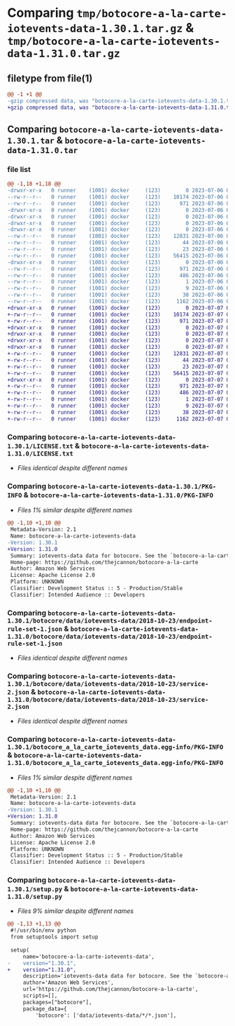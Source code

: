 # Comparing `tmp/botocore-a-la-carte-iotevents-data-1.30.1.tar.gz` & `tmp/botocore-a-la-carte-iotevents-data-1.31.0.tar.gz`

## filetype from file(1)

```diff
@@ -1 +1 @@
-gzip compressed data, was "botocore-a-la-carte-iotevents-data-1.30.1.tar", last modified: Thu Jul  6 01:45:06 2023, max compression
+gzip compressed data, was "botocore-a-la-carte-iotevents-data-1.31.0.tar", last modified: Fri Jul  7 01:43:57 2023, max compression
```

## Comparing `botocore-a-la-carte-iotevents-data-1.30.1.tar` & `botocore-a-la-carte-iotevents-data-1.31.0.tar`

### file list

```diff
@@ -1,18 +1,18 @@
-drwxr-xr-x   0 runner    (1001) docker     (123)        0 2023-07-06 01:45:06.458823 botocore-a-la-carte-iotevents-data-1.30.1/
--rw-r--r--   0 runner    (1001) docker     (123)    10174 2023-07-06 01:45:06.000000 botocore-a-la-carte-iotevents-data-1.30.1/LICENSE.txt
--rw-r--r--   0 runner    (1001) docker     (123)      971 2023-07-06 01:45:06.458823 botocore-a-la-carte-iotevents-data-1.30.1/PKG-INFO
-drwxr-xr-x   0 runner    (1001) docker     (123)        0 2023-07-06 01:45:06.458823 botocore-a-la-carte-iotevents-data-1.30.1/botocore/
-drwxr-xr-x   0 runner    (1001) docker     (123)        0 2023-07-06 01:45:06.458823 botocore-a-la-carte-iotevents-data-1.30.1/botocore/data/
-drwxr-xr-x   0 runner    (1001) docker     (123)        0 2023-07-06 01:45:06.458823 botocore-a-la-carte-iotevents-data-1.30.1/botocore/data/iotevents-data/
-drwxr-xr-x   0 runner    (1001) docker     (123)        0 2023-07-06 01:45:06.458823 botocore-a-la-carte-iotevents-data-1.30.1/botocore/data/iotevents-data/2018-10-23/
--rw-r--r--   0 runner    (1001) docker     (123)    12831 2023-07-06 01:44:40.000000 botocore-a-la-carte-iotevents-data-1.30.1/botocore/data/iotevents-data/2018-10-23/endpoint-rule-set-1.json
--rw-r--r--   0 runner    (1001) docker     (123)       44 2023-07-06 01:44:40.000000 botocore-a-la-carte-iotevents-data-1.30.1/botocore/data/iotevents-data/2018-10-23/examples-1.json
--rw-r--r--   0 runner    (1001) docker     (123)       23 2023-07-06 01:44:40.000000 botocore-a-la-carte-iotevents-data-1.30.1/botocore/data/iotevents-data/2018-10-23/paginators-1.json
--rw-r--r--   0 runner    (1001) docker     (123)    56415 2023-07-06 01:44:40.000000 botocore-a-la-carte-iotevents-data-1.30.1/botocore/data/iotevents-data/2018-10-23/service-2.json
-drwxr-xr-x   0 runner    (1001) docker     (123)        0 2023-07-06 01:45:06.458823 botocore-a-la-carte-iotevents-data-1.30.1/botocore_a_la_carte_iotevents_data.egg-info/
--rw-r--r--   0 runner    (1001) docker     (123)      971 2023-07-06 01:45:06.000000 botocore-a-la-carte-iotevents-data-1.30.1/botocore_a_la_carte_iotevents_data.egg-info/PKG-INFO
--rw-r--r--   0 runner    (1001) docker     (123)      486 2023-07-06 01:45:06.000000 botocore-a-la-carte-iotevents-data-1.30.1/botocore_a_la_carte_iotevents_data.egg-info/SOURCES.txt
--rw-r--r--   0 runner    (1001) docker     (123)        1 2023-07-06 01:45:06.000000 botocore-a-la-carte-iotevents-data-1.30.1/botocore_a_la_carte_iotevents_data.egg-info/dependency_links.txt
--rw-r--r--   0 runner    (1001) docker     (123)        9 2023-07-06 01:45:06.000000 botocore-a-la-carte-iotevents-data-1.30.1/botocore_a_la_carte_iotevents_data.egg-info/top_level.txt
--rw-r--r--   0 runner    (1001) docker     (123)       38 2023-07-06 01:45:06.458823 botocore-a-la-carte-iotevents-data-1.30.1/setup.cfg
--rw-r--r--   0 runner    (1001) docker     (123)     1162 2023-07-06 01:45:06.000000 botocore-a-la-carte-iotevents-data-1.30.1/setup.py
+drwxr-xr-x   0 runner    (1001) docker     (123)        0 2023-07-07 01:43:57.307350 botocore-a-la-carte-iotevents-data-1.31.0/
+-rw-r--r--   0 runner    (1001) docker     (123)    10174 2023-07-07 01:43:57.000000 botocore-a-la-carte-iotevents-data-1.31.0/LICENSE.txt
+-rw-r--r--   0 runner    (1001) docker     (123)      971 2023-07-07 01:43:57.307350 botocore-a-la-carte-iotevents-data-1.31.0/PKG-INFO
+drwxr-xr-x   0 runner    (1001) docker     (123)        0 2023-07-07 01:43:57.307350 botocore-a-la-carte-iotevents-data-1.31.0/botocore/
+drwxr-xr-x   0 runner    (1001) docker     (123)        0 2023-07-07 01:43:57.307350 botocore-a-la-carte-iotevents-data-1.31.0/botocore/data/
+drwxr-xr-x   0 runner    (1001) docker     (123)        0 2023-07-07 01:43:57.307350 botocore-a-la-carte-iotevents-data-1.31.0/botocore/data/iotevents-data/
+drwxr-xr-x   0 runner    (1001) docker     (123)        0 2023-07-07 01:43:57.307350 botocore-a-la-carte-iotevents-data-1.31.0/botocore/data/iotevents-data/2018-10-23/
+-rw-r--r--   0 runner    (1001) docker     (123)    12831 2023-07-07 01:43:28.000000 botocore-a-la-carte-iotevents-data-1.31.0/botocore/data/iotevents-data/2018-10-23/endpoint-rule-set-1.json
+-rw-r--r--   0 runner    (1001) docker     (123)       44 2023-07-07 01:43:28.000000 botocore-a-la-carte-iotevents-data-1.31.0/botocore/data/iotevents-data/2018-10-23/examples-1.json
+-rw-r--r--   0 runner    (1001) docker     (123)       23 2023-07-07 01:43:28.000000 botocore-a-la-carte-iotevents-data-1.31.0/botocore/data/iotevents-data/2018-10-23/paginators-1.json
+-rw-r--r--   0 runner    (1001) docker     (123)    56415 2023-07-07 01:43:28.000000 botocore-a-la-carte-iotevents-data-1.31.0/botocore/data/iotevents-data/2018-10-23/service-2.json
+drwxr-xr-x   0 runner    (1001) docker     (123)        0 2023-07-07 01:43:57.307350 botocore-a-la-carte-iotevents-data-1.31.0/botocore_a_la_carte_iotevents_data.egg-info/
+-rw-r--r--   0 runner    (1001) docker     (123)      971 2023-07-07 01:43:57.000000 botocore-a-la-carte-iotevents-data-1.31.0/botocore_a_la_carte_iotevents_data.egg-info/PKG-INFO
+-rw-r--r--   0 runner    (1001) docker     (123)      486 2023-07-07 01:43:57.000000 botocore-a-la-carte-iotevents-data-1.31.0/botocore_a_la_carte_iotevents_data.egg-info/SOURCES.txt
+-rw-r--r--   0 runner    (1001) docker     (123)        1 2023-07-07 01:43:57.000000 botocore-a-la-carte-iotevents-data-1.31.0/botocore_a_la_carte_iotevents_data.egg-info/dependency_links.txt
+-rw-r--r--   0 runner    (1001) docker     (123)        9 2023-07-07 01:43:57.000000 botocore-a-la-carte-iotevents-data-1.31.0/botocore_a_la_carte_iotevents_data.egg-info/top_level.txt
+-rw-r--r--   0 runner    (1001) docker     (123)       38 2023-07-07 01:43:57.307350 botocore-a-la-carte-iotevents-data-1.31.0/setup.cfg
+-rw-r--r--   0 runner    (1001) docker     (123)     1162 2023-07-07 01:43:57.000000 botocore-a-la-carte-iotevents-data-1.31.0/setup.py
```

### Comparing `botocore-a-la-carte-iotevents-data-1.30.1/LICENSE.txt` & `botocore-a-la-carte-iotevents-data-1.31.0/LICENSE.txt`

 * *Files identical despite different names*

### Comparing `botocore-a-la-carte-iotevents-data-1.30.1/PKG-INFO` & `botocore-a-la-carte-iotevents-data-1.31.0/PKG-INFO`

 * *Files 1% similar despite different names*

```diff
@@ -1,10 +1,10 @@
 Metadata-Version: 2.1
 Name: botocore-a-la-carte-iotevents-data
-Version: 1.30.1
+Version: 1.31.0
 Summary: iotevents-data data for botocore. See the `botocore-a-la-carte` package for more info.
 Home-page: https://github.com/thejcannon/botocore-a-la-carte
 Author: Amazon Web Services
 License: Apache License 2.0
 Platform: UNKNOWN
 Classifier: Development Status :: 5 - Production/Stable
 Classifier: Intended Audience :: Developers
```

### Comparing `botocore-a-la-carte-iotevents-data-1.30.1/botocore/data/iotevents-data/2018-10-23/endpoint-rule-set-1.json` & `botocore-a-la-carte-iotevents-data-1.31.0/botocore/data/iotevents-data/2018-10-23/endpoint-rule-set-1.json`

 * *Files identical despite different names*

### Comparing `botocore-a-la-carte-iotevents-data-1.30.1/botocore/data/iotevents-data/2018-10-23/service-2.json` & `botocore-a-la-carte-iotevents-data-1.31.0/botocore/data/iotevents-data/2018-10-23/service-2.json`

 * *Files identical despite different names*

### Comparing `botocore-a-la-carte-iotevents-data-1.30.1/botocore_a_la_carte_iotevents_data.egg-info/PKG-INFO` & `botocore-a-la-carte-iotevents-data-1.31.0/botocore_a_la_carte_iotevents_data.egg-info/PKG-INFO`

 * *Files 1% similar despite different names*

```diff
@@ -1,10 +1,10 @@
 Metadata-Version: 2.1
 Name: botocore-a-la-carte-iotevents-data
-Version: 1.30.1
+Version: 1.31.0
 Summary: iotevents-data data for botocore. See the `botocore-a-la-carte` package for more info.
 Home-page: https://github.com/thejcannon/botocore-a-la-carte
 Author: Amazon Web Services
 License: Apache License 2.0
 Platform: UNKNOWN
 Classifier: Development Status :: 5 - Production/Stable
 Classifier: Intended Audience :: Developers
```

### Comparing `botocore-a-la-carte-iotevents-data-1.30.1/setup.py` & `botocore-a-la-carte-iotevents-data-1.31.0/setup.py`

 * *Files 9% similar despite different names*

```diff
@@ -1,13 +1,13 @@
 #!/usr/bin/env python
 from setuptools import setup
 
 setup(
     name='botocore-a-la-carte-iotevents-data',
-    version="1.30.1",
+    version="1.31.0",
     description='iotevents-data data for botocore. See the `botocore-a-la-carte` package for more info.',
     author='Amazon Web Services',
     url='https://github.com/thejcannon/botocore-a-la-carte',
     scripts=[],
     packages=["botocore"],
     package_data={
         'botocore': ['data/iotevents-data/*/*.json'],
```

